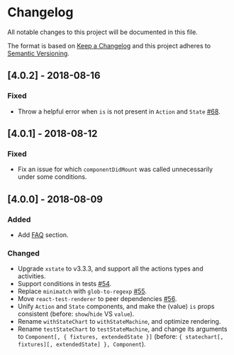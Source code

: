 # Changelog
All notable changes to this project will be documented in this file.

The format is based on [Keep a Changelog](http://keepachangelog.com/en/1.0.0/)
and this project adheres to [Semantic Versioning](http://semver.org/spec/v2.0.0.html).

## [4.0.2] - 2018-08-16
### Fixed
- Throw a helpful error when `is` is not present in `Action` and `State` [#68](https://github.com/MicheleBertoli/react-automata/pull/68).

## [4.0.1] - 2018-08-12
### Fixed
- Fix an issue for which `componentDidMount` was called unnecessarily under some conditions.

## [4.0.0] - 2018-08-09
### Added
- Add [FAQ](https://github.com/MicheleBertoli/react-automata/blob/master/FAQ.md) section.

### Changed
- Upgrade `xstate` to v3.3.3, and support all the actions types and activities.
- Support conditions in tests [#54](https://github.com/MicheleBertoli/react-automata/pull/54).
- Replace `minimatch` with `glob-to-regexp` [#55](https://github.com/MicheleBertoli/react-automata/pull/55).
- Move `react-test-renderer` to peer dependencies [#56](https://github.com/MicheleBertoli/react-automata/pull/57).
- Unify `Action` and `State` components, and make the (value) `is` props consistent (before: `show`/`hide` VS `value`).
- Rename `withStateChart` to `withStateMachine`, and optimize rendering.
- Rename `testStateChart` to `testStateMachine`, and change its arguments to `Component[, { fixtures, extendedState }]` (before: `{ statechart[, fixtures][, extendedState] }, Component`).
